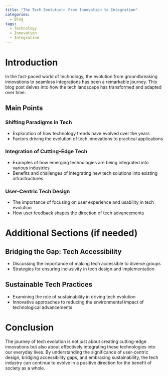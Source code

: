 ```yaml
---
title: "The Tech Evolution: From Innovation to Integration"
categories:
  - Blog
tags:
  - Technology
  - Innovation
  - Integration
---
```


# Introduction
In the fast-paced world of technology, the evolution from groundbreaking innovations to seamless integrations has been a remarkable journey. This blog post delves into how the tech landscape has transformed and adapted over time.

## Main Points
### Shifting Paradigms in Tech
- Exploration of how technology trends have evolved over the years
- Factors driving the evolution of tech innovations to practical applications

### Integration of Cutting-Edge Tech
- Examples of how emerging technologies are being integrated into various industries
- Benefits and challenges of integrating new tech solutions into existing infrastructures

### User-Centric Tech Design
- The importance of focusing on user experience and usability in tech evolution
- How user feedback shapes the direction of tech advancements

# Additional Sections (if needed)
## Bridging the Gap: Tech Accessibility
- Discussing the importance of making tech accessible to diverse groups
- Strategies for ensuring inclusivity in tech design and implementation

## Sustainable Tech Practices
- Examining the role of sustainability in driving tech evolution
- Innovative approaches to reducing the environmental impact of technological advancements

# Conclusion
The journey of tech evolution is not just about creating cutting-edge innovations but also about effectively integrating these technologies into our everyday lives. By understanding the significance of user-centric design, bridging accessibility gaps, and embracing sustainability, the tech industry can continue to evolve in a positive direction for the benefit of society as a whole.